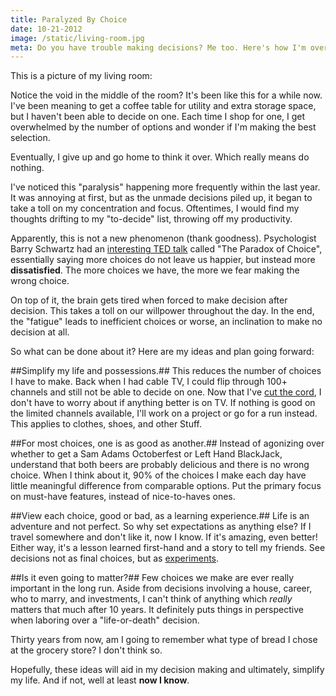 ```yaml
---
title: Paralyzed By Choice
date: 10-21-2012
image: /static/living-room.jpg
meta: Do you have trouble making decisions? Me too. Here's how I'm overcoming decision paralysis.
---
```


This is a picture of my living room:

<p>
<amp-img class="pure-img center" src="/static/living-room.jpg"
   alt="alex le empty living room picture"
   layout="responsive"
   width=600
   height=450></amp-img>
</p>

Notice the void in the middle of the room? It's been like this for a while now. I've been meaning to get a coffee table for utility and extra storage space, but I haven't been able to decide on one. Each time I shop for one, I get overwhelmed by the number of options and wonder if I'm making the best selection.

Eventually, I give up and go home to think it over. Which really means do nothing.

I've noticed this "paralysis" happening more frequently within the last year. It was annoying at first, but as the unmade decisions piled up, it began to take a toll on my concentration and focus. Oftentimes, I would find my thoughts drifting to my "to-decide" list, throwing off my productivity.

Apparently, this is not a new phenomenon (thank goodness). Psychologist Barry Schwartz had an [interesting TED talk][1] called "The Paradox of Choice", essentially saying more choices do not leave us happier, but instead more **dissatisfied**. The more choices we have, the more we fear making the wrong choice.

On top of it, the brain gets tired when forced to make decision after decision. This takes a toll on our willpower throughout the day. In the end, the "fatigue" leads to inefficient choices or worse, an inclination to make no decision at all.

So what can be done about it? Here are my ideas and plan going forward:

##Simplify my life and possessions.##
This reduces the number of choices I have to make. Back when I had cable TV, I could flip through 100+ channels and still not be able to decide on one. Now that I've [cut the cord][2], I don't have to worry about if anything better is on TV. If nothing is good on the limited channels available, I'll work on a project or go for a run instead. This applies to clothes, shoes, and other Stuff.

##For most choices, one is as good as another.##
Instead of agonizing over whether to get a Sam Adams Octoberfest or Left Hand BlackJack, understand that both beers are probably delicious and there is no wrong choice. When I think about it, 90% of the choices I make each day have little meaningful difference from comparable options. Put the primary focus on must-have features, instead of nice-to-haves ones.

##View each choice, good or bad, as a learning experience.##
Life is an adventure and not perfect. So why set expectations as anything else? If I travel somewhere and don't like it, now I know. If it's amazing, even better! Either way, it's a lesson learned first-hand and a story to tell my friends. See decisions not as final choices, but as [experiments][3].

##Is it even going to matter?##
Few choices we make are ever really important in the long run. Aside from decisions involving a house, career, who to marry, and investments, I can't think of anything which *really* matters that much after 10 years. It definitely puts things in perspective when laboring over a "life-or-death" decision.

Thirty years from now, am I going to remember what type of bread I chose at the grocery store? I don't think so.

Hopefully, these ideas will aid in my decision making and ultimately, simplify my life. And if not, well at least **now I know**.

[1]: http://www.ted.com/talks/barry_schwartz_on_the_paradox_of_choice.html
[2]: /blog/2012/neatflix-my-netflix-api-demo.html
[3]: http://zenhabits.net/test/
